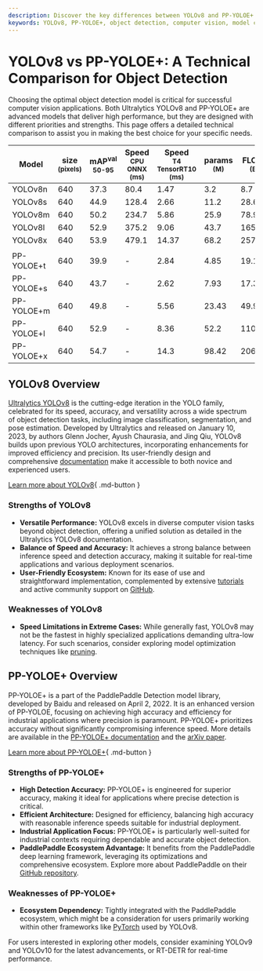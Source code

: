 ```yaml
---
description: Discover the key differences between YOLOv8 and PP-YOLOE+ in this technical comparison. Learn which model suits your object detection needs best.
keywords: YOLOv8, PP-YOLOE+, object detection, computer vision, model comparison, YOLO models, Ultralytics, PaddlePaddle, deep learning
---
```


# YOLOv8 vs PP-YOLOE+: A Technical Comparison for Object Detection

Choosing the optimal object detection model is critical for successful computer vision applications. Both Ultralytics YOLOv8 and PP-YOLOE+ are advanced models that deliver high performance, but they are designed with different priorities and strengths. This page offers a detailed technical comparison to assist you in making the best choice for your specific needs.

<script async src="https://cdn.jsdelivr.net/npm/chart.js@3.9.1/dist/chart.min.js"></script>
<script defer src="../../javascript/benchmark.js"></script>

<canvas id="modelComparisonChart" width="1024" height="400" active-models='["YOLOv8", "PP-YOLOE+"]'></canvas>

| Model      | size<br><sup>(pixels) | mAP<sup>val<br>50-95 | Speed<br><sup>CPU ONNX<br>(ms) | Speed<br><sup>T4 TensorRT10<br>(ms) | params<br><sup>(M) | FLOPs<br><sup>(B) |
| ---------- | --------------------- | -------------------- | ------------------------------ | ----------------------------------- | ------------------ | ----------------- |
| YOLOv8n    | 640                   | 37.3                 | 80.4                           | 1.47                                | 3.2                | 8.7               |
| YOLOv8s    | 640                   | 44.9                 | 128.4                          | 2.66                                | 11.2               | 28.6              |
| YOLOv8m    | 640                   | 50.2                 | 234.7                          | 5.86                                | 25.9               | 78.9              |
| YOLOv8l    | 640                   | 52.9                 | 375.2                          | 9.06                                | 43.7               | 165.2             |
| YOLOv8x    | 640                   | 53.9                 | 479.1                          | 14.37                               | 68.2               | 257.8             |
|            |                       |                      |                                |                                     |                    |                   |
| PP-YOLOE+t | 640                   | 39.9                 | -                              | 2.84                                | 4.85               | 19.15             |
| PP-YOLOE+s | 640                   | 43.7                 | -                              | 2.62                                | 7.93               | 17.36             |
| PP-YOLOE+m | 640                   | 49.8                 | -                              | 5.56                                | 23.43              | 49.91             |
| PP-YOLOE+l | 640                   | 52.9                 | -                              | 8.36                                | 52.2               | 110.07            |
| PP-YOLOE+x | 640                   | 54.7                 | -                              | 14.3                                | 98.42              | 206.59            |

## YOLOv8 Overview

[Ultralytics YOLOv8](https://github.com/ultralytics/ultralytics) is the cutting-edge iteration in the YOLO family, celebrated for its speed, accuracy, and versatility across a wide spectrum of object detection tasks, including image classification, segmentation, and pose estimation. Developed by Ultralytics and released on January 10, 2023, by authors Glenn Jocher, Ayush Chaurasia, and Jing Qiu, YOLOv8 builds upon previous YOLO architectures, incorporating enhancements for improved efficiency and precision. Its user-friendly design and comprehensive [documentation](https://docs.ultralytics.com/models/yolov8/) make it accessible to both novice and experienced users.

[Learn more about YOLOv8](https://docs.ultralytics.com/models/yolov8/){ .md-button }

### Strengths of YOLOv8

- **Versatile Performance:** YOLOv8 excels in diverse computer vision tasks beyond object detection, offering a unified solution as detailed in the Ultralytics YOLOv8 documentation.
- **Balance of Speed and Accuracy:** It achieves a strong balance between inference speed and detection accuracy, making it suitable for real-time applications and various deployment scenarios.
- **User-Friendly Ecosystem:** Known for its ease of use and straightforward implementation, complemented by extensive [tutorials](https://docs.ultralytics.com/guides/) and active community support on [GitHub](https://github.com/ultralytics/ultralytics).

### Weaknesses of YOLOv8

- **Speed Limitations in Extreme Cases:** While generally fast, YOLOv8 may not be the fastest in highly specialized applications demanding ultra-low latency. For such scenarios, consider exploring model optimization techniques like [pruning](https://www.ultralytics.com/glossary/pruning).

## PP-YOLOE+ Overview

PP-YOLOE+ is a part of the PaddlePaddle Detection model library, developed by Baidu and released on April 2, 2022. It is an enhanced version of PP-YOLOE, focusing on achieving high accuracy and efficiency for industrial applications where precision is paramount. PP-YOLOE+ prioritizes accuracy without significantly compromising inference speed. More details are available in the [PP-YOLOE+ documentation](https://github.com/PaddlePaddle/PaddleDetection/tree/develop/configs/ppyoloe) and the [arXiv paper](https://arxiv.org/abs/2203.16250).

[Learn more about PP-YOLOE+](https://github.com/PaddlePaddle/PaddleDetection/tree/develop/configs/ppyoloe){ .md-button }

### Strengths of PP-YOLOE+

- **High Detection Accuracy:** PP-YOLOE+ is engineered for superior accuracy, making it ideal for applications where precise detection is critical.
- **Efficient Architecture:** Designed for efficiency, balancing high accuracy with reasonable inference speeds suitable for industrial deployment.
- **Industrial Application Focus:** PP-YOLOE+ is particularly well-suited for industrial contexts requiring dependable and accurate object detection.
- **PaddlePaddle Ecosystem Advantage:** It benefits from the PaddlePaddle deep learning framework, leveraging its optimizations and comprehensive ecosystem. Explore more about PaddlePaddle on their [GitHub repository](https://github.com/PaddlePaddle/Paddle).

### Weaknesses of PP-YOLOE+

- **Ecosystem Dependency:** Tightly integrated with the PaddlePaddle ecosystem, which might be a consideration for users primarily working within other frameworks like [PyTorch](https://www.ultralytics.com/glossary/pytorch) used by YOLOv8.

For users interested in exploring other models, consider examining YOLOv9 and YOLOv10 for the latest advancements, or RT-DETR for real-time performance.